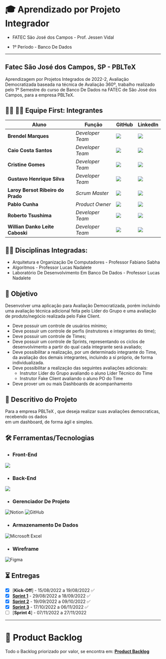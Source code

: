 # 🎓 Aprendizado por Projeto Integrador
* FATEC São José dos Campos - Prof. Jessen Vidal

* 1º Período - Banco De Dados

-----------------------------------------------------------------------------------------------------------------------------------------------------------


## Fatec São José dos Campos, SP - PBLTeX  
Aprendizagem por Projetos Integrados de 2022-2, Avaliação Democratizada baseada na técnica de Avaliação 360º, trabalho realizado pelo 1º Semestre 
do curso de Banco De Dados na FATEC de São José dos Campos, para a empresa PBLTeX. 

## 👨‍💻 👩‍💻 Equipe First: Integrantes

| Aluno            | Função           | GitHub                                                         | LinkedIn                                              |
| ---------------- | ---------------- | -------------------------------------------------------------- | ----------------------------------------------------- |
|__Brendel Marques__  | *Developer Team*  | [![](https://bit.ly/3f9Xo0P)](https://github.com/BrendelMarques)| [![](https://bit.ly/2P1ZogM)](https://www.linkedin.com/in/brendel-marques-4bb1b3148/) |
|__Caio Costa Santos__  |  *Developer Team* | [![](https://bit.ly/3f9Xo0P)](https://github.com/Caio-eng-gif)| [![](https://bit.ly/2P1ZogM)](https://www.linkedin.com/in/caio-costa-santos-7a7277195) |
|__Cristine Gomes__  | *Developer Team* | [![](https://bit.ly/3f9Xo0P)](https://github.com/CristineGomes)  | [![](https://bit.ly/2P1ZogM)](https://www.linkedin.com/in/cristine-cordeiro-467a9620b) |
|__Gustavo Henrique Silva__| *Developer Team* | [![](https://bit.ly/3f9Xo0P)](https://github.com/Gustavo394)      | [![](https://bit.ly/2P1ZogM)](https://www.linkedin.com/in/gustavo-h8-silva) |
|__Laroy Bersot Ribeiro do Prado__ | *Scrum Master* | [![](https://bit.ly/3f9Xo0P)](https://github.com/laroyprado)   | [![](https://bit.ly/2P1ZogM)](https://www.linkedin.com/in/laroyprado/) |
|__Pablo Cunha__| *Product Owner* | [![](https://bit.ly/3f9Xo0P)](https://github.com/pabloo-cunha) | [![](https://bit.ly/2P1ZogM)](https://www.linkedin.com/in/pabloo-cunha/) |
|__Roberto Tsushima__| *Developer Team* | [![](https://bit.ly/3f9Xo0P)](https://github.com/Roberto-tsushima)      | [![](https://bit.ly/2P1ZogM)](https://www.linkedin.com/in/roberto-shoiti-tsushima-junior-71318a240/) |
|__Willian Danko Leite Caboski__| *Developer Team* | [![](https://bit.ly/3f9Xo0P)](https://github.com/DankoCaboski)      | [![](https://bit.ly/2P1ZogM)](https://www.linkedin.com/mwlite/in/willian-danko-leite-caboski-5410741b4) |




## 👨‍🏫 Disciplinas Integradas:

- Arquitetura e Organização De Computadores - Professor Fabiano Sabha
- Algoritmos - Professor Lucas Nadalete
- Laboratório De Desenvolvimento Em Banco De Dados - Professor Lucas Nadalete

## 🎯 Objetivo
Desenvolver uma aplicação para Avaliação Democratizada, porém incluindo uma avaliação técnica adicional feita pelo Líder do Grupo e uma avaliação de produto/negócio realizada pelo Fake Client.
 - Deve possuir um controle de usuários mínimo;
 - Deve possuir um controle de perfis (instrutores e integrantes do time);
 - Deve possuir um controle de Times;
 - Deve possuir um controle de Sprints, representando os ciclos de desenvolvimento a
partir do qual cada integrante será avaliado;
 - Deve possibilitar a realização, por um determinado integrante do Time, da avaliação
dos demais integrantes, incluindo a sí próprio, de forma individualizada.
- Deve possibilitar a realização das seguintes avaliações adicionais:
  - Instrutor Líder do Grupo avaliando o aluno Líder Técnico do Time
  - Instrutor Fake Client avaliando o aluno PO do Time
- Deve prover um ou mais Dashboards de acompanhamento

## 💬 Descritivo do Projeto

Para a empresa PBLTeX , que deseja realizar suas avaliações democraticas, recebendo os dados  
em um dashboard, de forma ágil e simples. 

## 🛠️ Ferramentas/Tecnologias

* ### __Front-End__

![](https://img.shields.io/badge/Python-FFD43B?style=for-the-badge&logo=python&logoColor=darkgreen)

* ### __Back-End__

![](https://img.shields.io/badge/Python-FFD43B?style=for-the-badge&logo=python&logoColor=darkgreen)

* ### __Gerenciador De Projeto__

![Notion](https://img.shields.io/badge/Notion-%23000000.svg?style=for-the-badge&logo=notion&logoColor=white)
![GitHub](https://img.shields.io/badge/github-%23121011.svg?style=for-the-badge&logo=github&logoColor=white)


* ### __Armazenamento De Dados__

![Microsoft Excel](https://img.shields.io/badge/Microsoft_Excel-217346?style=for-the-badge&logo=microsoft-excel&logoColor=white)

* ### __Wireframe__

![Figma](https://img.shields.io/badge/figma-%23F24E1E.svg?style=for-the-badge&logo=figma&logoColor=white)


## ⏳ Entregas
- [X] [**Kick-Off**] - 15/08/2022 a 19/08/2022 ✅
- [X] [**Sprint 1**](https://github.com/laroyprado/Projeto-API-Equipe-First/tree/Sprint-1) - 29/08/2022 a 18/09/2022 ✅
- [X] [**Sprint 2**](https://github.com/laroyprado/Projeto-API-Equipe-First/tree/Sprint-2) - 19/09/2022 a 09/10/2022 ✅
- [X] [**Sprint 3**](https://github.com/laroyprado/Projeto-API-Equipe-First/tree/Sprint-3) - 17/10/2022 a 06/11/2022 ✅
- [ ] [**Sprint 4**] - 07/11/2022 a 27/11/2022

-------------------------------------------------------------------------------------------------------------------------------------------------------------------



# 📝 Product Backlog

Todo o Backlog priorizado por valor, se encontra em:
[__Product Backlog__](https://github.com/laroyprado/Projeto-API-Equipe-First/blob/main/Documentacao/Backlog.pdf)

